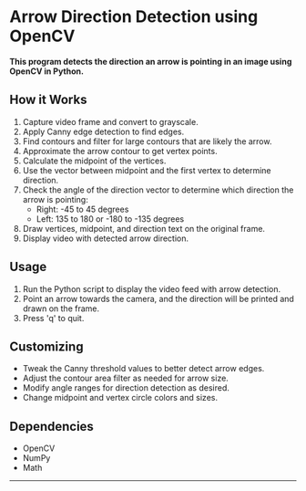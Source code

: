 # Arrow Direction Detection using OpenCV

**This program detects the direction an arrow is pointing in an image using OpenCV in Python.**

## How it Works

1. Capture video frame and convert to grayscale.
2. Apply Canny edge detection to find edges.
3. Find contours and filter for large contours that are likely the arrow.
4. Approximate the arrow contour to get vertex points.
5. Calculate the midpoint of the vertices.
6. Use the vector between midpoint and the first vertex to determine direction.
7. Check the angle of the direction vector to determine which direction the arrow is pointing:
   - Right: -45 to 45 degrees
   - Left: 135 to 180 or -180 to -135 degrees
8. Draw vertices, midpoint, and direction text on the original frame.
9. Display video with detected arrow direction.

## Usage

1. Run the Python script to display the video feed with arrow detection.
2. Point an arrow towards the camera, and the direction will be printed and drawn on the frame.
3. Press 'q' to quit.

## Customizing

- Tweak the Canny threshold values to better detect arrow edges.
- Adjust the contour area filter as needed for arrow size.
- Modify angle ranges for direction detection as desired.
- Change midpoint and vertex circle colors and sizes.

## Dependencies

- OpenCV
- NumPy
- Math

---

